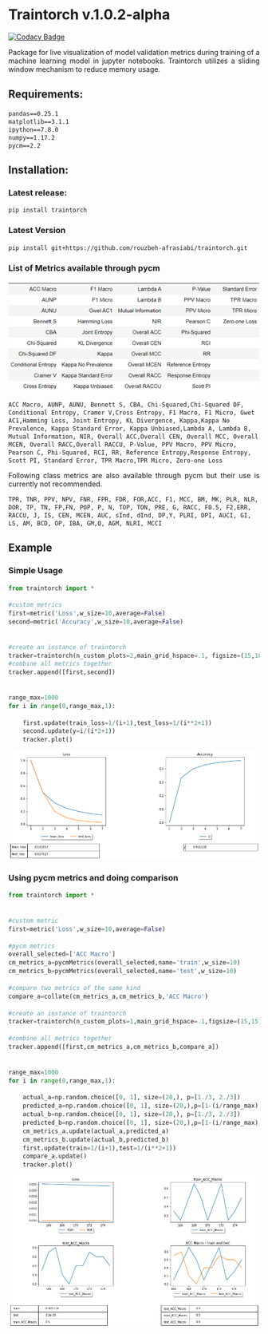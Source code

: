 # Traintorch v.1.0.2-alpha
[![Codacy Badge](https://api.codacy.com/project/badge/Grade/d4b74c08973343128d17532b4b84e154)](https://www.codacy.com/manual/rouzbeh-afrasiabi/traintorch?utm_source=github.com&amp;utm_medium=referral&amp;utm_content=rouzbeh-afrasiabi/traintorch&amp;utm_campaign=Badge_Grade)


<p align="justify">
Package for live visualization of model validation metrics during training of a machine learning model in jupyter notebooks. Traintorch utilizes a sliding window mechanism to reduce memory usage.
</p> 

## Requirements:

```
pandas==0.25.1
matplotlib==3.1.1
ipython==7.8.0
numpy==1.17.2
pycm==2.2
```
 ## Installation:
 
 ### Latest release:
 ```
 pip install traintorch
  ```
  
### Latest Version

 ```
 pip install git+https://github.com/rouzbeh-afrasiabi/traintorch.git
 ```
### List of Metrics available through pycm
<p align='center'>
  <img src='./images/pycm_overall_m.png'></img>
</p>

```
ACC Macro, AUNP, AUNU, Bennett S, CBA, Chi-Squared,Chi-Squared DF, Conditional Entropy, Cramer V,Cross Entropy, F1 Macro, F1 Micro, Gwet AC1,Hamming Loss, Joint Entropy, KL Divergence, Kappa,Kappa No Prevalence, Kappa Standard Error, Kappa Unbiased,Lambda A, Lambda B, Mutual Information, NIR, Overall ACC,Overall CEN, Overall MCC, Overall MCEN, Overall RACC,Overall RACCU, P-Value, PPV Macro, PPV Micro, Pearson C, Phi-Squared, RCI, RR, Reference Entropy,Response Entropy, Scott PI, Standard Error, TPR Macro,TPR Micro, Zero-one Loss
```
<p align="justify">
Following class metrics are also available through pycm but their use is currently not recommended.
</p> 

```
TPR, TNR, PPV, NPV, FNR, FPR, FDR, FOR,ACC, F1, MCC, BM, MK, PLR, NLR, DOR, TP, TN, FP,FN, POP, P, N, TOP, TON, PRE, G, RACC, F0.5, F2,ERR, RACCU, J, IS, CEN, MCEN, AUC, sInd, dInd, DP,Y, PLRI, DPI, AUCI, GI, LS, AM, BCD, OP, IBA, GM,Q, AGM, NLRI, MCCI
```

## Example 

### Simple Usage
```python
from traintorch import *

#custom metrics
first=metric('Loss',w_size=10,average=False)
second=metric('Accuracy',w_size=10,average=False)


#create an instance of traintorch
tracker=traintorch(n_custom_plots=2,main_grid_hspace=.1, figsize=(15,10),show_table=True)
#combine all metrics together
tracker.append([first,second])


range_max=1000
for i in range(0,range_max,1):
    
    first.update(train_loss=1/(i+1),test_loss=1/(i**2+1))
    second.update(y=i/(i*2+1))
    tracker.plot()
```
 <p align='center'>
 <img src='./images/dash_a.png'></img>
 
 </p>



### Using pycm metrics and doing comparison


```python
from traintorch import *


#custom metric
first=metric('Loss',w_size=10,average=False)

#pycm metrics
overall_selected=['ACC Macro']
cm_metrics_a=pycmMetrics(overall_selected,name='train',w_size=10)
cm_metrics_b=pycmMetrics(overall_selected,name='test',w_size=10)

#compare two metrics of the same kind
compare_a=collate(cm_metrics_a,cm_metrics_b,'ACC Macro')

#create an instance of traintorch
tracker=traintorch(n_custom_plots=1,main_grid_hspace=.1,figsize=(15,15),show_table=True)

#combine all metrics together
tracker.append([first,cm_metrics_a,cm_metrics_b,compare_a])


range_max=1000
for i in range(0,range_max,1):
    
    actual_a=np.random.choice([0, 1], size=(20,), p=[1./3, 2./3])
    predicted_a=np.random.choice([0, 1], size=(20,),p=[1-(i/range_max), i/range_max])
    actual_b=np.random.choice([0, 1], size=(20,), p=[1./3, 2./3])
    predicted_b=np.random.choice([0, 1], size=(20,),p=[1-(i/range_max), i/range_max])
    cm_metrics_a.update(actual_a,predicted_a)
    cm_metrics_b.update(actual_b,predicted_b)
    first.update(train=1/(i+1),test=1/(i**2+1))
    compare_a.update()
    tracker.plot()

```
 <p align='center'>
 <img src='./images/dash.png'></img>
 </p>
